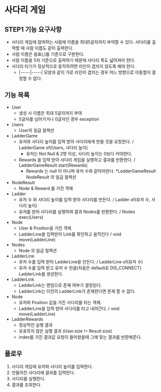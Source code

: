 # 사다리 게임
## STEP1 기능 요구사항
* 사다리 게임에 참여하는 사람에 이름을 최대5글자까지 부여할 수 있다. 사다리를 출력할 때 사람 이름도 같이 출력한다.
* 사람 이름은 쉼표(,)를 기준으로 구분한다.
* 사람 이름을 5자 기준으로 출력하기 때문에 사다리 폭도 넓어져야 한다.
* 사다리 타기가 정상적으로 동작하려면 라인이 겹치지 않도록 해야 한다.
  * |-----|-----| 모양과 같이 가로 라인이 겹치는 경우 어느 방향으로 이동할지 결정할 수 없다.

## 기능 목록
* User
  * 생성 시 이름은 최대 5글자까지 부여
  * 5글자를 넘어가거나 0글자인 경우 exception
* Users
  * User의 일급 컬렉션
* LadderGame
  * 유저와 사다리 높이를 입력 받아 사다리에게 만들 것을 요청한다. / LadderGame of(Users, 사다리 높이)
    * 유저는 Not Null & 2명 이상, 사다리 높이는 0보다 커야한다.
  * Rewards 을 입력 받아 사다리 게임을 실행하고 결과를 반환한다. / LadderGameResult start(Rewards)
    * Rewards 는 null 이 아니며 유저 수와 같아야한다.
*LadderGameResult
  NodeResult 의 일급 컬렉션
* NodeResult
  * Node & Reward 를 가진 객체
* Ladder
  * 유저 수 와 사다리 높이를 입력 받아 사다리를 만든다. / Ladder of(유저 수, 사다리 높이)
  * 유저를 받아 사다리를 실행하여 결과 Nodes를 반환한다. / Nodes exec(Users)
* Node
  * User & Position을 가진 객체
  * LadderLine을 입력받아 Link를 확인하고 움직인다 / void move(LadderLine)
* Nodes
  * Node 의 일급 컬렉션
* LadderLine
  * 유저 수를 입력 받아 LadderLine을 만든다. / LadderLine of(유저 수)
  * 유저 수를 입력 받고 유저 수 만큼(처음은 default로 DIS_CONNECT) LadderLink를 생성한다.
* LadderLink
  * LadderLink는 랜덤으로 존재 여부가 결정된다.
  * LadderLink는 이전의 LadderLink가 존재한다면 존재 할 수 없다.
* Node
  * 유저와 Position 값을 가진 사다리를 타는 객체.
  * LadderLine을 입력 받아 사다리를 타고 내려간다. / void move(LadderLine)
* LadderRewards
  * 정상적인 실행 결과
  * 유효하지 않은 실행 결과 (User.size != Result.size)
  * index를 가진 결과값 요청이 들어왔을때 그에 맞는 결과를 반환해준다.

## 플로우
1. 사다리 게임에 유저와 사다리 높이를 입력한다.
2. 만들어진 사다리에 결과를 입력한다.
3. 사다리를 실행한다.
4. 결과를 조회한다.
